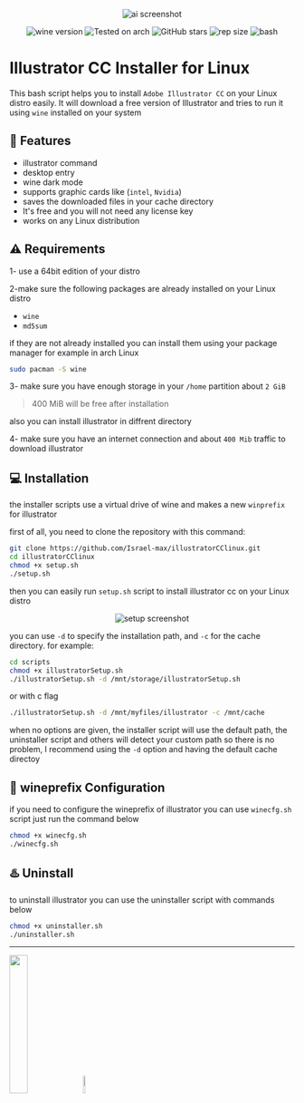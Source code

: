 
<div align="center" class="tip" markdown="1" style>

![ai screenshot](images/Screenshot-illustratorCC.png)

![wine version](https://img.shields.io/badge/wine-5.22-red) ![Tested on arch](https://img.shields.io/badge/Tested%20on-Arch_linux-brightgreen) ![GitHub stars](https://img.shields.io/github/stars/Gictorbit/illustratorCClinux) ![rep size](https://img.shields.io/github/repo-size/gictorbit/illustratorCClinux) ![bash](https://img.shields.io/badge/bash-5.0-yellowgreen)
</div>

</div>

# Illustrator CC Installer for Linux
This bash script helps you to install `Adobe Illustrator CC` on your Linux distro easily. It will download a free version of Illustrator and tries to run it using `wine` installed on your system

## :rocket: Features
* illustrator command
* desktop entry
* wine dark mode
* supports graphic cards like (`intel`, `Nvidia`)
* saves the downloaded files in your cache directory
* It's free and you will not need any license key
* works on any Linux distribution


## :warning: Requirements
1- use a 64bit edition of your distro

2-make sure the following packages are already installed on your Linux distro
* `wine`
* `md5sum`


if they are not already installed you can install them using your package manager for example in arch Linux
```bash
sudo pacman -S wine
``` 
3- make sure you have enough storage in your `/home` partition about `2 GiB`
> 400 MiB will be free after installation

also you can install illustrator in diffrent directory

4- make sure you have an internet connection and about `400 Mib` traffic to download illustrator

## :computer: Installation

the installer scripts use a virtual drive of wine and makes a new `winprefix` for illustrator

first of all, you need to clone the repository with this command:
```bash
git clone https://github.com/Israel-max/illustratorCClinux.git
cd illustratorCClinux
chmod +x setup.sh
./setup.sh
```
then you can easily run `setup.sh` script to install illustrator cc on your Linux distro

<div align="center" class="tip" markdown="1" style>

![setup screenshot](images/setup-screenshot.png)

</div>

you can use `-d` to specify the installation path, and `-c` for the cache directory.
for example:

```bash
cd scripts
chmod +x illustratorSetup.sh
./illustratorSetup.sh -d /mnt/storage/illustratorSetup.sh
```
or with c flag
```bash
./illustratorSetup.sh -d /mnt/myfiles/illustrator -c /mnt/cache
```
when no options are given, the installer script will use the default path, 
the uninstaller script and others will detect your custom path so there is no problem,
I recommend using the `-d` option and having the default cache directoy


## :wine_glass: wineprefix Configuration
if you need to configure the wineprefix of illustrator you can use `winecfg.sh` script just run the command below
```bash
chmod +x winecfg.sh
./winecfg.sh
```

## :hotsprings: Uninstall
to uninstall illustrator you can use the uninstaller script with commands below

```bash
chmod +x uninstaller.sh
./uninstaller.sh
```
---
<a href="https://poshtiban.com">
<img src="https://raw.githubusercontent.com/Gictorbit/photoshopCClinux/master/images/poshtibancom.png" width="25%"></a> 

<a href="https://github.com/Gictorbit/photoshopCClinux">
<img src="https://github.com/Gictorbit/photoshopCClinux/raw/master/images/AdobePhotoshop-icon.png" width="9%">
</a>

